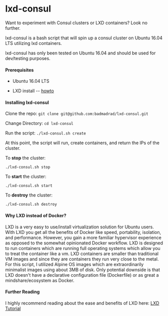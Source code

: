 # lxd-consul

Want to experiment with Consul clusters or LXD containers? Look no further.

lxd-consul is a bash script that will spin up a consul cluster on Ubuntu 16.04 LTS utilizing lxd containers.

lxd-consul has only been tested on Ubuntu 16.04 and should be used for dev/testing purposes.

#### Prerequisites
* Ubuntu 16.04 LTS

* LXD install -- [howto](https://linuxcontainers.org/lxd/getting-started-cli/)

#### Installing lxd-consul

Clone the repo:
`git clone git@github.com:badmadrad/lxd-consul.git`

Change Directory:
`cd lxd-consul`

Run the script:
`./lxd-consul.sh create`

At this point, the script will run, create containers, and return the IPs of the cluster.

To **stop** the cluster:

`./lxd-consul.sh stop`

To **start** the cluster:

`./lxd-consul.sh start`

To **destroy** the cluster:

`./lxd-consul.sh destroy`

#### Why LXD instead of Docker?

LXD is a very easy to use/install virtualization solution for Ubuntu users. With LXD you get all the benefits of Docker like speed, portability, isolation, and performance. However, you gain a more familiar hypervisor experience as opposed to the somewhat opinionated Docker workflow. LXD is designed to run containers which are running full operating systems which allow you to treat the container like a vm. LXD containers are smaller than traditional VM images and since they are containers they run very close to the metal. For this script, I utilized Alpine OS images which are extraordinarily minimalist images using about 3MB of disk. Only potential downside is that LXD doesn't have a declarative configuration file (Dockerfile) or as great a mindshare/ecosystem as Docker.

#### Further Reading

I highly recommend reading about the ease and benefits of LXD here:
[LXD Tutorial](http://insights.ubuntu.com/2016/03/14/the-lxd-2-0-story-prologue/)
